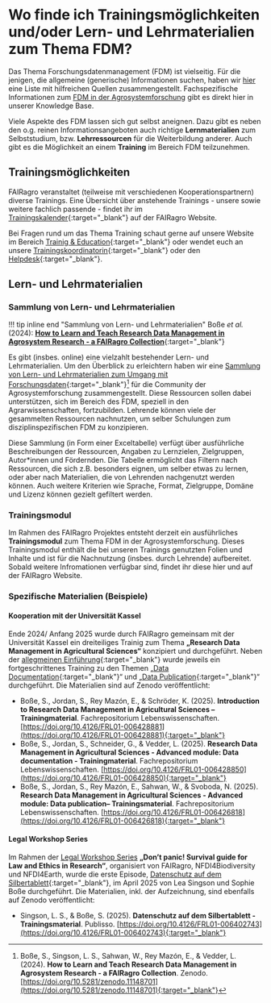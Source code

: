 # Wo finde ich Trainingsmöglichkeiten und/oder Lern- und Lehrmaterialien zum Thema FDM?

Das Thema Forschungsdatenmanagement (FDM) ist vielseitig.
Für die jenigen, die allgemeine (generische) Informationen suchen, haben wir [hier](basics.md) eine Liste mit hilfreichen Quellen zusammengestellt.
Fachspezifische Informationen zum [FDM in der Agrosystemforschung](rdm/index.md) gibt es direkt hier in unserer Knowledge Base.

Viele Aspekte des FDM lassen sich gut selbst aneignen.
Dazu gibt es neben den o.g. reinen Informationsangeboten auch richtige **Lernmaterialien** zum Selbststudium, bzw. **Lehrressourcen** für die Weiterbildung anderer.
Auch gibt es die Möglichkeit an einem **Training** im Bereich FDM teilzunehmen.


## Trainingsmöglichkeiten

FAIRagro veranstaltet (teilweise mit verschiedenen Kooperationspartnern) diverse Trainings.
Eine Übersicht über anstehende Trainings - unsere sowie weitere fachlich passende - findet ihr im [Trainingskalender](https://fairagro.net/events/trainings/){:target="_blank"} auf der FAIRagro Website.

Bei Fragen rund um das Thema Training schaut gerne auf unsere Website im Bereich [Trainig & Education](https://fairagro.net/community/training-education/){:target="_blank"} oder wendet euch an unsere [Trainingskoordinatorin](https://fairagro.net/fairagro_team_category/measure-2-4/){:target="_blank"} oder den [Helpdesk](https://fairagro.net/helpdesk/#helpdesk-form){:target="_blank"}.


## Lern- und Lehrmaterialien

### Sammlung von Lern- und Lehrmaterialien

!!! tip inline end "Sammlung von Lern- und Lehrmaterialien"
	Boße *et al.* (2024): [**How to Learn and Teach Research Data Management in Agrosystem Research - a FAIRagro Collection**](https://doi.org/10.5281/zenodo.11148701){:target="_blank"}


Es gibt (insbes. online) eine vielzahlt bestehender Lern- und Lehrmaterialien.
Um den Überblick zu erleichtern haben wir eine [Sammlung von Lern- und Lehrmaterialien zum Umgang mit Forschungsdaten](https://doi.org/10.5281/zenodo.11148701){:target="_blank"}[^1] für die Community der Agrosystemforschung zusammengestellt.
Diese Ressourcen sollen dabei unterstützen, sich im Bereich des FDM, speziell in den Agrarwissenschaften, fortzubilden.
Lehrende können viele der gesammelten Ressourcen nachnutzen, um selber Schulungen zum disziplinspezifischen FDM zu konzipieren.

Diese Sammlung (in Form einer Exceltabelle) verfügt über ausführliche Beschreibungen der Ressourcen, Angaben zu Lernzielen, Zielgruppen, Autor*innen und Fördernden.
Die Tabelle ermöglicht das Filtern nach Ressourcen, die sich z.B. besonders eignen, um selber etwas zu lernen, oder aber nach Materialien, die von Lehrenden nachgenutzt werden können.
Auch weitere Kriterien wie Sprache, Format, Zielgruppe, Domäne und Lizenz können gezielt gefiltert werden.

[^1]: Boße, S., Singson, L. S., Sahwan, W., Rey Mazón, E., & Vedder, L. (2024). **How to Learn and Teach Research Data Management in Agrosystem Research - a FAIRagro Collection**. Zenodo. [https://doi.org/10.5281/zenodo.11148701](https://doi.org/10.5281/zenodo.11148701){:target="_blank"}


### Trainingsmodul

Im Rahmen des FAIRagro Projektes entsteht derzeit ein ausführliches **Trainingsmodul** zum Thema FDM in der Agrosystemforschung.
Dieses Trainingsmodul enthält die bei unseren Trainings genutzten Folien und Inhalte und ist für die Nachnutzung (insbes. durch Lehrende) aufbereitet.
Sobald weitere Infromationen verfügbar sind, findet ihr diese hier und auf der FAIRagro Website.


### Spezifische Materialien (Beispiele)

#### Kooperation mit der Universität Kassel

Ende 2024/ Anfang 2025 wurde durch FAIRagro gemeinsam mit der Universität Kassel ein dreiteiliges Trainig zum Thema **„Research Data Management in Agricultural Sciences“** konzipiert und durchgeführt.
Neben der [allegmeinen Einführung](https://doi.org/10.4126/FRL01-006428881){:target="_blank"} wurde jeweils ein fortgeschrittenes Training zu den Themen „[Data Documentation](https://doi.org/10.4126/FRL01-006428850){:target="_blank"}“ und „[Data Publication](https://doi.org/10.4126/FRL01-006426818){:target="_blank"}“ durchgeführt.
Die Materialien sind auf Zenodo veröffentlicht:

- Boße, S., Jordan, S., Rey Mazón, E., & Schröder, K. (2025). **Introduction to Research Data Management in Agricultural Sciences – Trainingmaterial**. Fachrepositorium Lebenswissenschaften. [https://doi.org/10.4126/FRL01-006428881](https://doi.org/10.4126/FRL01-006428881){:target="_blank"}
- Boße, S., Jordan, S., Schneider, G., & Vedder, L. (2025). **Research Data Management in Agricultural Sciences - Advanced module: Data documentation - Trainingmaterial**. Fachrepositorium Lebenswissenschaften. [https://doi.org/10.4126/FRL01-006428850](https://doi.org/10.4126/FRL01-006428850){:target="_blank"}
- Boße, S., Jordan, S., Rey Mazón, E., Sahwan, W., & Svoboda, N. (2025). **Research Data Management in Agricultural Sciences - Advanced module: Data publication– Trainingsmaterial**. Fachrepositorium Lebenswissenschaften. [https://doi.org/10.4126/FRL01-006426818](https://doi.org/10.4126/FRL01-006426818){:target="_blank"}


#### Legal Workshop Series

Im Rahmen der [Legal Workshop Series](https://fairagro.net/legal-workshop-series/) **„Don’t panic! Survival guide for Law and Ethics in Research“**, organisiert von FAIRagro, NFDI4Biodiversity und NFDI4Earth, wurde die erste Episode, [Datenschutz auf dem Silbertablett](https://doi.org/10.4126/FRL01-006402743){:target="_blank"}, im April 2025 von Lea Singson und Sophie Boße durchgeführt.
Die Materialien, inkl. der Aufzeichnung, sind ebenfalls auf Zenodo veröffentlicht:

- Singson, L. S., & Boße, S. (2025). **Datenschutz auf dem Silbertablett - Trainingsmaterial**. Publisso. [https://doi.org/10.4126/FRL01-006402743](https://doi.org/10.4126/FRL01-006402743){:target="_blank"}

